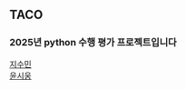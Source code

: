 ## TACO
### 2025년 python 수행 평가 프로젝트입니다

[지수민](https://github.com/cuzurmyhabit)
<br/>
[윤시웅](https://github.com/siwoong28)


